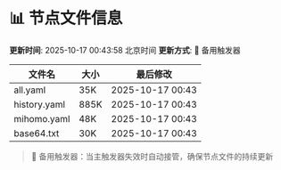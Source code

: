 # 📊 节点文件信息

**更新时间**: 2025-10-17 00:43:58 北京时间
**更新方式**: 🔄 备用触发器

| 文件名 | 大小 | 最后修改 |
|--------|------|----------|
| all.yaml | 35K | 2025-10-17 00:43 |
| history.yaml | 885K | 2025-10-17 00:43 |
| mihomo.yaml | 48K | 2025-10-17 00:43 |
| base64.txt | 30K | 2025-10-17 00:43 |

> 🔄 备用触发器：当主触发器失效时自动接管，确保节点文件的持续更新
